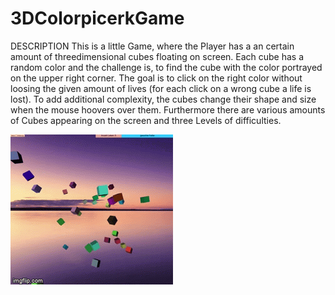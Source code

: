 # 3DColorpicerkGame

DESCRIPTION
This is a little Game, where the Player has a an certain amount of threedimensional cubes floating on screen. Each cube has a random color and the challenge is, to find the cube with the color portrayed on the upper right corner. The goal is to click on the right color without loosing the given amount of lives (for each click on a wrong cube a life is lost).
To add additional complexity, the cubes change their shape and size when the mouse hoovers over them.
Furthermore there are various amounts of Cubes appearing on the screen and three Levels of difficulties. 

![](gameplay.gif)
